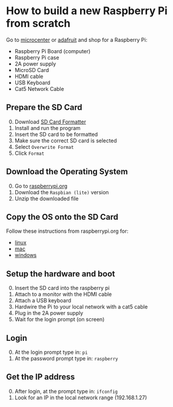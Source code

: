 # How to build a new Raspberry Pi from scratch
Go to [microcenter](https://www.microcenter.com) or [adafruit](https://www.adafruit.com) and shop for a Raspberry Pi:

* Raspberry Pi Board (computer)
* Raspberry Pi case
* 2A power supply
* MicroSD Card
* HDMI cable
* USB Keyboard
* Cat5 Network Cable

## Prepare the SD Card
0. Download [SD Card Formatter](https://www.sdcard.org/downloads/formatter_4/)
0. Install and run the program
0. Insert the SD card to be formatted
0. Make sure the correct SD card is selected
0. Select `Overwrite Format`
0. Click `Format`

## Download the Operating System
0. Go to [raspberrypi.org](https://www.raspberrypi.org/downloads/raspbian/)
0. Download the `Raspbian (lite)` version
0. Unzip the downloaded file

## Copy the OS onto the SD Card
Follow these instructions from raspberrypi.org for:

* [linux](https://www.raspberrypi.org/documentation/installation/installing-images/linux.md)
* [mac](https://www.raspberrypi.org/documentation/installation/installing-images/mac.md)
* [windows](https://www.raspberrypi.org/documentation/installation/installing-images/windows.md)

## Setup the hardware and boot
0. Insert the SD card into the raspberry pi
0. Attach to a monitor with the HDMI cable
0. Attach a USB keyboard
0. Hardwire the Pi to your local network with a cat5 cable
0. Plug in the 2A power supply
0. Wait for the login prompt (on screen)

## Login
0. At the login prompt type in: `pi`
0. At the password prompt type in: `raspberry`

## Get the IP address
0. After login, at the prompt type in: `ifconfig`
0. Look for an IP in the local network range (192.168.1.27)